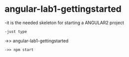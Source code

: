 # angular-lab1-gettingstarted

-it is the needed skeleton for starting a ANGULAR2 project
```
-just type
```
->> angular-lab1-gettingstarted 
```
->> npm start

```
